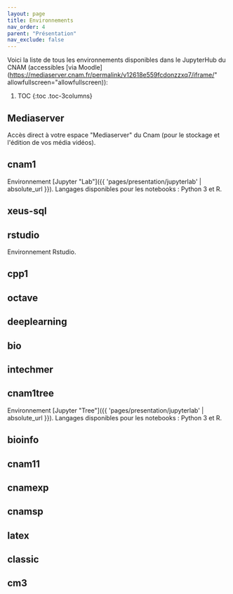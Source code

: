 ```yaml
---
layout: page
title: Environnements
nav_order: 4
parent: "Présentation"
nav_exclude: false
---
```


Voici la liste de tous les environnements disponibles dans le JupyterHub du CNAM (accessibles [via Moodle](https://mediaserver.cnam.fr/permalink/v12618e559fcdonzzxq7/iframe/" allowfullscreen="allowfullscreen)):

1. TOC
{:toc .toc-3columns}

## Mediaserver   
Accès direct à votre espace "Mediaserver" du Cnam (pour le stockage et l'édition de vos média vidéos).
## cnam1  
Environnement [Jupyter "Lab"]({{ 'pages/presentation/jupyterlab' | absolute_url }}). Langages disponibles pour les notebooks : Python 3 et R. 
## xeus-sql
## rstudio   
Environnement Rstudio. 
## cpp1
## octave
## deeplearning
## bio
## intechmer
## cnam1tree   
Environnement [Jupyter "Tree"]({{ 'pages/presentation/jupyterlab' | absolute_url }}). Langages disponibles pour les notebooks : Python 3 et R. 
## bioinfo
## cnam11
## cnamexp
## cnamsp
## latex
## classic
## cm3
